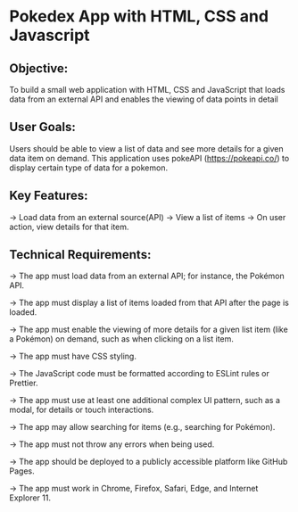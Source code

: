  # Pokedex App with HTML, CSS and Javascript
 
 ## Objective:
To build a small web application with HTML, CSS and JavaScript that loads data from an external API and enables the viewing of data points in detail

## User Goals:
Users should be able to view a list of data and see more details for a given data item on demand. This application uses pokeAPI (https://pokeapi.co/) to display certain type of data for a pokemon.

## Key Features:
-> Load data from an external source(API)
-> View a list of items
-> On user action, view details for that item.

## Technical Requirements:
-> The app must load data from an external API; for instance, the Pokémon API.

-> The app must display a list of items loaded from that API after the page is loaded.

-> The app must enable the viewing of more details for a given list item (like a Pokémon) on
demand, such as when clicking on a list item.

-> The app must have CSS styling.

-> The JavaScript code must be formatted according to ESLint rules or Prettier.

-> The app must use at least one additional complex UI pattern, such as a modal, for details or
touch interactions.

-> The app may allow searching for items (e.g., searching for Pokémon).

-> The app must not throw any errors when being used.

-> The app should be deployed to a publicly accessible platform like GitHub Pages.

-> The app must work in Chrome, Firefox, Safari, Edge, and Internet Explorer 11.
